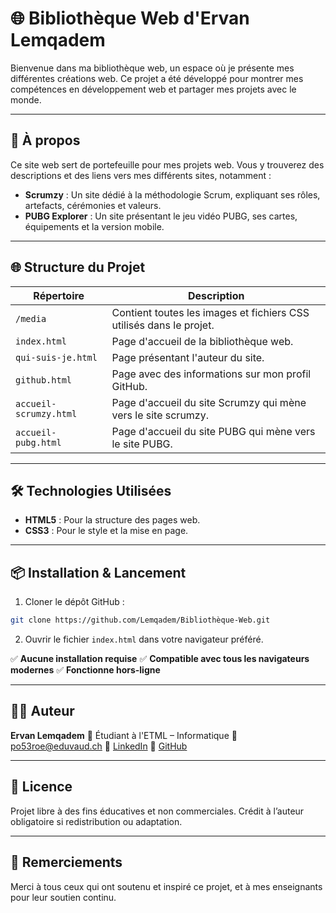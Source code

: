 
# 🌐 Bibliothèque Web d'Ervan Lemqadem

Bienvenue dans ma bibliothèque web, un espace où je présente mes différentes créations web. Ce projet a été développé pour montrer mes compétences en développement web et partager mes projets avec le monde.

---

## 🚀 À propos

Ce site web sert de portefeuille pour mes projets web. Vous y trouverez des descriptions et des liens vers mes différents sites, notamment :

- **Scrumzy** : Un site dédié à la méthodologie Scrum, expliquant ses rôles, artefacts, cérémonies et valeurs.
- **PUBG Explorer** : Un site présentant le jeu vidéo PUBG, ses cartes, équipements et la version mobile.

---

## 🌐 Structure du Projet

| Répertoire | Description |
|------------|-------------|
| `/media` | Contient toutes les images et fichiers CSS utilisés dans le projet. |
| `index.html` | Page d'accueil de la bibliothèque web. |
| `qui-suis-je.html` | Page présentant l'auteur du site. |
| `github.html` | Page avec des informations sur mon profil GitHub. |
| `accueil-scrumzy.html` | Page d'accueil du site Scrumzy qui mène vers le site scrumzy. |
| `accueil-pubg.html` | Page d'accueil du site PUBG qui mène vers le site PUBG. |

---

## 🛠️ Technologies Utilisées

- **HTML5** : Pour la structure des pages web.
- **CSS3** : Pour le style et la mise en page.




---

## 📦 Installation & Lancement

1. Cloner le dépôt GitHub :

```bash
git clone https://github.com/Lemqadem/Bibliothèque-Web.git
```

2. Ouvrir le fichier `index.html` dans votre navigateur préféré.

✅ **Aucune installation requise**
✅ **Compatible avec tous les navigateurs modernes**
✅ **Fonctionne hors-ligne**

---

## 👨‍💻 Auteur

**Ervan Lemqadem**
📍 Étudiant à l'ETML – Informatique
📧 [po53roe@eduvaud.ch](mailto:po53roe@eduvaud.ch)
🔗 [LinkedIn](https://www.linkedin.com/in/ervan-lemqadem-4573b8356/)
🐙 [GitHub](https://github.com/Lemqadem)

---

## 📜 Licence

Projet libre à des fins éducatives et non commerciales.
Crédit à l’auteur obligatoire si redistribution ou adaptation.

---

## 🙏 Remerciements

Merci à tous ceux qui ont soutenu et inspiré ce projet, et à mes enseignants pour leur soutien continu.
